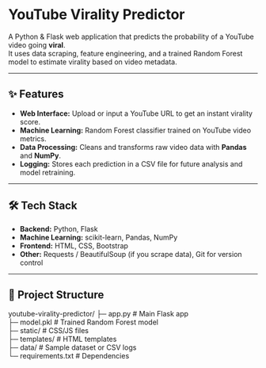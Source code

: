 # YouTube Virality Predictor

A Python & Flask web application that predicts the probability of a YouTube video going **viral**.  
It uses data scraping, feature engineering, and a trained Random Forest model to estimate virality
based on video metadata.

---

## ✨ Features
- **Web Interface:** Upload or input a YouTube URL to get an instant virality score.
- **Machine Learning:** Random Forest classifier trained on YouTube video metrics.
- **Data Processing:** Cleans and transforms raw video data with **Pandas** and **NumPy**.
- **Logging:** Stores each prediction in a CSV file for future analysis and model retraining.

---

## 🛠️ Tech Stack
- **Backend:** Python, Flask  
- **Machine Learning:** scikit-learn, Pandas, NumPy  
- **Frontend:** HTML, CSS, Bootstrap  
- **Other:** Requests / BeautifulSoup (if you scrape data), Git for version control

---

## 📂 Project Structure
youtube-virality-predictor/
├─ app.py # Main Flask app<br>
├─ model.pkl # Trained Random Forest model<br>
├─ static/ # CSS/JS files<br>
├─ templates/ # HTML templates<br>
├─ data/ # Sample dataset or CSV logs<br>
└─ requirements.txt # Dependencies<br>
